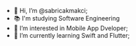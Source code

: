 - 👋 Hi, I’m @sabricakmakci;
- 📚 I'm studying Software Engineering
- 👀 I’m interested in Mobile App Dveloper;
- 🌱 I’m currently learning Swift and Flutter;



<!---
sabricakmakci/sabricakmakci is a ✨ special ✨ repository because its `README.md` (this file) appears on your GitHub profile.
You can click the Preview link to take a look at your changes.
--->
